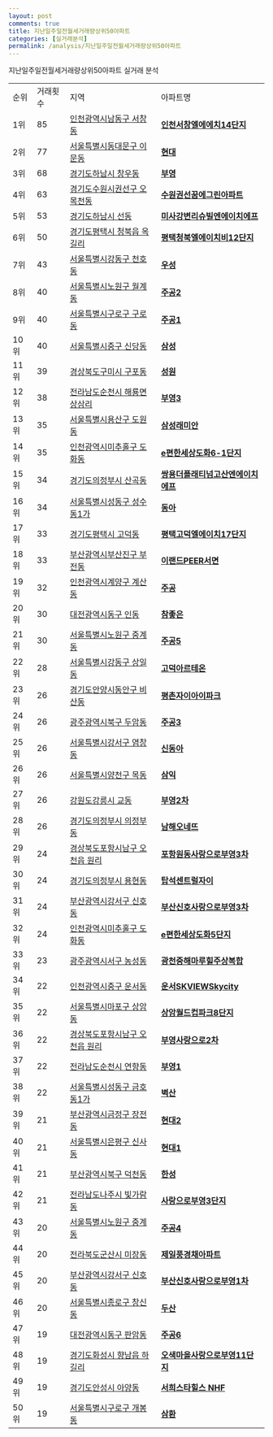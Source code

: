 ```yaml
---
layout: post
comments: true
title: 지난일주일전월세거래량상위50아파트
categories: [실거래분석]
permalink: /analysis/지난일주일전월세거래량상위50아파트
---
```


지난일주일전월세거래량상위50아파트 실거래 분석

<table>
  <tr>
    <td>순위</td>
    <td>거래횟수</td>
    <td>지역</td>
    <td>아파트명</td>
  </tr>

  <tr>
    <td>1위</td>
    <td>85</td>
    <td><a href="/apt/인천광역시남동구서창동">인천광역시남동구 서창동</a></td>
    <td colspan="4" style="font-weight: bold;"><a href="https://search.naver.com/search.naver?query=서창동 인천서창엘에에치14단지">인천서창엘에에치14단지</a></td>
  </tr>

  <tr>
    <td>2위</td>
    <td>77</td>
    <td><a href="/apt/서울특별시동대문구이문동">서울특별시동대문구 이문동</a></td>
    <td colspan="4" style="font-weight: bold;"><a href="https://search.naver.com/search.naver?query=이문동 현대">현대</a></td>
  </tr>

  <tr>
    <td>3위</td>
    <td>68</td>
    <td><a href="/apt/경기도하남시창우동">경기도하남시 창우동</a></td>
    <td colspan="4" style="font-weight: bold;"><a href="https://search.naver.com/search.naver?query=창우동 부영">부영</a></td>
  </tr>

  <tr>
    <td>4위</td>
    <td>63</td>
    <td><a href="/apt/경기도수원시권선구오목천동">경기도수원시권선구 오목천동</a></td>
    <td colspan="4" style="font-weight: bold;"><a href="https://search.naver.com/search.naver?query=오목천동 수원권선꿈에그린아파트">수원권선꿈에그린아파트</a></td>
  </tr>

  <tr>
    <td>5위</td>
    <td>53</td>
    <td><a href="/apt/경기도하남시선동">경기도하남시 선동</a></td>
    <td colspan="4" style="font-weight: bold;"><a href="https://search.naver.com/search.naver?query=선동 미사강변리슈빌엔에이치에프">미사강변리슈빌엔에이치에프</a></td>
  </tr>

  <tr>
    <td>6위</td>
    <td>50</td>
    <td><a href="/apt/경기도평택시청북읍 옥길리">경기도평택시 청북읍 옥길리</a></td>
    <td colspan="4" style="font-weight: bold;"><a href="https://search.naver.com/search.naver?query=청북읍 옥길리 평택청북엘에이치비12단지">평택청북엘에이치비12단지</a></td>
  </tr>

  <tr>
    <td>7위</td>
    <td>43</td>
    <td><a href="/apt/서울특별시강동구천호동">서울특별시강동구 천호동</a></td>
    <td colspan="4" style="font-weight: bold;"><a href="https://search.naver.com/search.naver?query=천호동 우성">우성</a></td>
  </tr>

  <tr>
    <td>8위</td>
    <td>40</td>
    <td><a href="/apt/서울특별시노원구월계동">서울특별시노원구 월계동</a></td>
    <td colspan="4" style="font-weight: bold;"><a href="https://search.naver.com/search.naver?query=월계동 주공2">주공2</a></td>
  </tr>

  <tr>
    <td>9위</td>
    <td>40</td>
    <td><a href="/apt/서울특별시구로구구로동">서울특별시구로구 구로동</a></td>
    <td colspan="4" style="font-weight: bold;"><a href="https://search.naver.com/search.naver?query=구로동 주공1">주공1</a></td>
  </tr>

  <tr>
    <td>10위</td>
    <td>40</td>
    <td><a href="/apt/서울특별시중구신당동">서울특별시중구 신당동</a></td>
    <td colspan="4" style="font-weight: bold;"><a href="https://search.naver.com/search.naver?query=신당동 삼성">삼성</a></td>
  </tr>

  <tr>
    <td>11위</td>
    <td>39</td>
    <td><a href="/apt/경상북도구미시구포동">경상북도구미시 구포동</a></td>
    <td colspan="4" style="font-weight: bold;"><a href="https://search.naver.com/search.naver?query=구포동 성원">성원</a></td>
  </tr>

  <tr>
    <td>12위</td>
    <td>38</td>
    <td><a href="/apt/전라남도순천시해룡면 상삼리">전라남도순천시 해룡면 상삼리</a></td>
    <td colspan="4" style="font-weight: bold;"><a href="https://search.naver.com/search.naver?query=해룡면 상삼리 부영3">부영3</a></td>
  </tr>

  <tr>
    <td>13위</td>
    <td>35</td>
    <td><a href="/apt/서울특별시용산구도원동">서울특별시용산구 도원동</a></td>
    <td colspan="4" style="font-weight: bold;"><a href="https://search.naver.com/search.naver?query=도원동 삼성래미안">삼성래미안</a></td>
  </tr>

  <tr>
    <td>14위</td>
    <td>35</td>
    <td><a href="/apt/인천광역시미추홀구도화동">인천광역시미추홀구 도화동</a></td>
    <td colspan="4" style="font-weight: bold;"><a href="https://search.naver.com/search.naver?query=도화동 e편한세상도화6-1단지">e편한세상도화6-1단지</a></td>
  </tr>

  <tr>
    <td>15위</td>
    <td>34</td>
    <td><a href="/apt/경기도의정부시산곡동">경기도의정부시 산곡동</a></td>
    <td colspan="4" style="font-weight: bold;"><a href="https://search.naver.com/search.naver?query=산곡동 쌍용더플래티넘고산엔에이치에프">쌍용더플래티넘고산엔에이치에프</a></td>
  </tr>

  <tr>
    <td>16위</td>
    <td>34</td>
    <td><a href="/apt/서울특별시성동구성수동1가">서울특별시성동구 성수동1가</a></td>
    <td colspan="4" style="font-weight: bold;"><a href="https://search.naver.com/search.naver?query=성수동1가 동아">동아</a></td>
  </tr>

  <tr>
    <td>17위</td>
    <td>33</td>
    <td><a href="/apt/경기도평택시고덕동">경기도평택시 고덕동</a></td>
    <td colspan="4" style="font-weight: bold;"><a href="https://search.naver.com/search.naver?query=고덕동 평택고덕엘에이치17단지">평택고덕엘에이치17단지</a></td>
  </tr>

  <tr>
    <td>18위</td>
    <td>33</td>
    <td><a href="/apt/부산광역시부산진구부전동">부산광역시부산진구 부전동</a></td>
    <td colspan="4" style="font-weight: bold;"><a href="https://search.naver.com/search.naver?query=부전동 이랜드PEER서면">이랜드PEER서면</a></td>
  </tr>

  <tr>
    <td>19위</td>
    <td>32</td>
    <td><a href="/apt/인천광역시계양구계산동">인천광역시계양구 계산동</a></td>
    <td colspan="4" style="font-weight: bold;"><a href="https://search.naver.com/search.naver?query=계산동 주공">주공</a></td>
  </tr>

  <tr>
    <td>20위</td>
    <td>30</td>
    <td><a href="/apt/대전광역시동구인동">대전광역시동구 인동</a></td>
    <td colspan="4" style="font-weight: bold;"><a href="https://search.naver.com/search.naver?query=인동 참좋은">참좋은</a></td>
  </tr>

  <tr>
    <td>21위</td>
    <td>30</td>
    <td><a href="/apt/서울특별시노원구중계동">서울특별시노원구 중계동</a></td>
    <td colspan="4" style="font-weight: bold;"><a href="https://search.naver.com/search.naver?query=중계동 주공5">주공5</a></td>
  </tr>

  <tr>
    <td>22위</td>
    <td>28</td>
    <td><a href="/apt/서울특별시강동구상일동">서울특별시강동구 상일동</a></td>
    <td colspan="4" style="font-weight: bold;"><a href="https://search.naver.com/search.naver?query=상일동 고덕아르테온">고덕아르테온</a></td>
  </tr>

  <tr>
    <td>23위</td>
    <td>26</td>
    <td><a href="/apt/경기도안양시동안구비산동">경기도안양시동안구 비산동</a></td>
    <td colspan="4" style="font-weight: bold;"><a href="https://search.naver.com/search.naver?query=비산동 평촌자이아이파크">평촌자이아이파크</a></td>
  </tr>

  <tr>
    <td>24위</td>
    <td>26</td>
    <td><a href="/apt/광주광역시북구두암동">광주광역시북구 두암동</a></td>
    <td colspan="4" style="font-weight: bold;"><a href="https://search.naver.com/search.naver?query=두암동 주공3">주공3</a></td>
  </tr>

  <tr>
    <td>25위</td>
    <td>26</td>
    <td><a href="/apt/서울특별시강서구염창동">서울특별시강서구 염창동</a></td>
    <td colspan="4" style="font-weight: bold;"><a href="https://search.naver.com/search.naver?query=염창동 신동아">신동아</a></td>
  </tr>

  <tr>
    <td>26위</td>
    <td>26</td>
    <td><a href="/apt/서울특별시양천구목동">서울특별시양천구 목동</a></td>
    <td colspan="4" style="font-weight: bold;"><a href="https://search.naver.com/search.naver?query=목동 삼익">삼익</a></td>
  </tr>

  <tr>
    <td>27위</td>
    <td>26</td>
    <td><a href="/apt/강원도강릉시교동">강원도강릉시 교동</a></td>
    <td colspan="4" style="font-weight: bold;"><a href="https://search.naver.com/search.naver?query=교동 부영2차">부영2차</a></td>
  </tr>

  <tr>
    <td>28위</td>
    <td>26</td>
    <td><a href="/apt/경기도의정부시의정부동">경기도의정부시 의정부동</a></td>
    <td colspan="4" style="font-weight: bold;"><a href="https://search.naver.com/search.naver?query=의정부동 남해오네뜨">남해오네뜨</a></td>
  </tr>

  <tr>
    <td>29위</td>
    <td>24</td>
    <td><a href="/apt/경상북도포항시남구오천읍 원리">경상북도포항시남구 오천읍 원리</a></td>
    <td colspan="4" style="font-weight: bold;"><a href="https://search.naver.com/search.naver?query=오천읍 원리 포항원동사랑으로부영3차">포항원동사랑으로부영3차</a></td>
  </tr>

  <tr>
    <td>30위</td>
    <td>24</td>
    <td><a href="/apt/경기도의정부시용현동">경기도의정부시 용현동</a></td>
    <td colspan="4" style="font-weight: bold;"><a href="https://search.naver.com/search.naver?query=용현동 탑석센트럴자이">탑석센트럴자이</a></td>
  </tr>

  <tr>
    <td>31위</td>
    <td>24</td>
    <td><a href="/apt/부산광역시강서구신호동">부산광역시강서구 신호동</a></td>
    <td colspan="4" style="font-weight: bold;"><a href="https://search.naver.com/search.naver?query=신호동 부산신호사랑으로부영3차">부산신호사랑으로부영3차</a></td>
  </tr>

  <tr>
    <td>32위</td>
    <td>24</td>
    <td><a href="/apt/인천광역시미추홀구도화동">인천광역시미추홀구 도화동</a></td>
    <td colspan="4" style="font-weight: bold;"><a href="https://search.naver.com/search.naver?query=도화동 e편한세상도화5단지">e편한세상도화5단지</a></td>
  </tr>

  <tr>
    <td>33위</td>
    <td>23</td>
    <td><a href="/apt/광주광역시서구농성동">광주광역시서구 농성동</a></td>
    <td colspan="4" style="font-weight: bold;"><a href="https://search.naver.com/search.naver?query=농성동 광천중해마루힐주상복합">광천중해마루힐주상복합</a></td>
  </tr>

  <tr>
    <td>34위</td>
    <td>22</td>
    <td><a href="/apt/인천광역시중구운서동">인천광역시중구 운서동</a></td>
    <td colspan="4" style="font-weight: bold;"><a href="https://search.naver.com/search.naver?query=운서동 운서SKVIEWSkycity">운서SKVIEWSkycity</a></td>
  </tr>

  <tr>
    <td>35위</td>
    <td>22</td>
    <td><a href="/apt/서울특별시마포구상암동">서울특별시마포구 상암동</a></td>
    <td colspan="4" style="font-weight: bold;"><a href="https://search.naver.com/search.naver?query=상암동 상암월드컵파크8단지">상암월드컵파크8단지</a></td>
  </tr>

  <tr>
    <td>36위</td>
    <td>22</td>
    <td><a href="/apt/경상북도포항시남구오천읍 원리">경상북도포항시남구 오천읍 원리</a></td>
    <td colspan="4" style="font-weight: bold;"><a href="https://search.naver.com/search.naver?query=오천읍 원리 부영사랑으로2차">부영사랑으로2차</a></td>
  </tr>

  <tr>
    <td>37위</td>
    <td>22</td>
    <td><a href="/apt/전라남도순천시연향동">전라남도순천시 연향동</a></td>
    <td colspan="4" style="font-weight: bold;"><a href="https://search.naver.com/search.naver?query=연향동 부영1">부영1</a></td>
  </tr>

  <tr>
    <td>38위</td>
    <td>22</td>
    <td><a href="/apt/서울특별시성동구금호동1가">서울특별시성동구 금호동1가</a></td>
    <td colspan="4" style="font-weight: bold;"><a href="https://search.naver.com/search.naver?query=금호동1가 벽산">벽산</a></td>
  </tr>

  <tr>
    <td>39위</td>
    <td>21</td>
    <td><a href="/apt/부산광역시금정구장전동">부산광역시금정구 장전동</a></td>
    <td colspan="4" style="font-weight: bold;"><a href="https://search.naver.com/search.naver?query=장전동 현대2">현대2</a></td>
  </tr>

  <tr>
    <td>40위</td>
    <td>21</td>
    <td><a href="/apt/서울특별시은평구신사동">서울특별시은평구 신사동</a></td>
    <td colspan="4" style="font-weight: bold;"><a href="https://search.naver.com/search.naver?query=신사동 현대1">현대1</a></td>
  </tr>

  <tr>
    <td>41위</td>
    <td>21</td>
    <td><a href="/apt/부산광역시북구덕천동">부산광역시북구 덕천동</a></td>
    <td colspan="4" style="font-weight: bold;"><a href="https://search.naver.com/search.naver?query=덕천동 한성">한성</a></td>
  </tr>

  <tr>
    <td>42위</td>
    <td>21</td>
    <td><a href="/apt/전라남도나주시빛가람동">전라남도나주시 빛가람동</a></td>
    <td colspan="4" style="font-weight: bold;"><a href="https://search.naver.com/search.naver?query=빛가람동 사랑으로부영3단지">사랑으로부영3단지</a></td>
  </tr>

  <tr>
    <td>43위</td>
    <td>20</td>
    <td><a href="/apt/서울특별시노원구중계동">서울특별시노원구 중계동</a></td>
    <td colspan="4" style="font-weight: bold;"><a href="https://search.naver.com/search.naver?query=중계동 주공4">주공4</a></td>
  </tr>

  <tr>
    <td>44위</td>
    <td>20</td>
    <td><a href="/apt/전라북도군산시미장동">전라북도군산시 미장동</a></td>
    <td colspan="4" style="font-weight: bold;"><a href="https://search.naver.com/search.naver?query=미장동 제일풍경채아파트">제일풍경채아파트</a></td>
  </tr>

  <tr>
    <td>45위</td>
    <td>20</td>
    <td><a href="/apt/부산광역시강서구신호동">부산광역시강서구 신호동</a></td>
    <td colspan="4" style="font-weight: bold;"><a href="https://search.naver.com/search.naver?query=신호동 부산신호사랑으로부영1차">부산신호사랑으로부영1차</a></td>
  </tr>

  <tr>
    <td>46위</td>
    <td>20</td>
    <td><a href="/apt/서울특별시종로구창신동">서울특별시종로구 창신동</a></td>
    <td colspan="4" style="font-weight: bold;"><a href="https://search.naver.com/search.naver?query=창신동 두산">두산</a></td>
  </tr>

  <tr>
    <td>47위</td>
    <td>19</td>
    <td><a href="/apt/대전광역시동구판암동">대전광역시동구 판암동</a></td>
    <td colspan="4" style="font-weight: bold;"><a href="https://search.naver.com/search.naver?query=판암동 주공6">주공6</a></td>
  </tr>

  <tr>
    <td>48위</td>
    <td>19</td>
    <td><a href="/apt/경기도화성시향남읍 하길리">경기도화성시 향남읍 하길리</a></td>
    <td colspan="4" style="font-weight: bold;"><a href="https://search.naver.com/search.naver?query=향남읍 하길리 오색마을사랑으로부영11단지">오색마을사랑으로부영11단지</a></td>
  </tr>

  <tr>
    <td>49위</td>
    <td>19</td>
    <td><a href="/apt/경기도안성시아양동">경기도안성시 아양동</a></td>
    <td colspan="4" style="font-weight: bold;"><a href="https://search.naver.com/search.naver?query=아양동 서희스타힐스 NHF">서희스타힐스 NHF</a></td>
  </tr>

  <tr>
    <td>50위</td>
    <td>19</td>
    <td><a href="/apt/서울특별시구로구개봉동">서울특별시구로구 개봉동</a></td>
    <td colspan="4" style="font-weight: bold;"><a href="https://search.naver.com/search.naver?query=개봉동 삼환">삼환</a></td>
  </tr>

</table>
